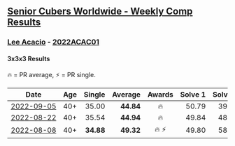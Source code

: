 <style>table {white-space: nowrap;}</style>
<link rel="stylesheet" type="text/css" href="/scw-comp/css/flags.css" />

## [Senior Cubers Worldwide - Weekly Comp Results](/scw-comp/results/)
### [Lee Acacio](README.md) - [2022ACAC01](https://www.worldcubeassociation.org/persons/2022ACAC01?event=333)

#### 3x3x3 Results

<span style="white-space: nowrap;">🔥 = PR average</span>, <span style="white-space: nowrap;">⚡ = PR single</span>.

| Date | Age | Single | Average | Awards | Solve 1 | Solve 2 | Solve 3 | Solve 4 | Solve 5 | Video |
| :--: | :--: | --: | --: | :--: | --: | --: | --: | --: | --: | :-- |
| [2022-09-05](../../results/2022-09-05/333.md) | 40+ | 35.00 | **44.84** | 🔥 | 50.79 | 39.92 | 35.00 | 49.24 | 45.35 | [Desktop](https://www.facebook.com/events/865213714460720/permalink/868540087461416) / [Mobile](https://m.facebook.com/events/865213714460720?view=permalink&id=868540087461416) |
| [2022-08-22](../../results/2022-08-22/333.md) | 40+ | 35.54 | **44.94** | 🔥 | 49.84 | 48.65 | 35.54 | 39.40 | 46.78 | [Desktop](https://www.facebook.com/events/1050714292295463/permalink/1051764682190424) / [Mobile](https://m.facebook.com/events/1050714292295463?view=permalink&id=1051764682190424) |
| [2022-08-08](../../results/2022-08-08/333.md) | 40+ | **34.88** | **49.32** | 🔥 ⚡ | 49.80 | 58.63 | 54.46 | **34.88** | 43.70 | [Desktop](https://www.facebook.com/events/825089031814345/permalink/833627080960540) / [Mobile](https://m.facebook.com/events/825089031814345?view=permalink&id=833627080960540) |


<!-- Global site tag (gtag.js) - Google Analytics -->
<script async src="https://www.googletagmanager.com/gtag/js?id=UA-86348435-3"></script>
<script>window.dataLayer = window.dataLayer || []; function gtag() {dataLayer.push(arguments);} gtag('js', new Date()); gtag('config', 'UA-86348435-3');</script>
